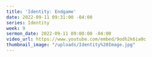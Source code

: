 ```yaml
---
title: 'Identity: Endgame'
date: 2022-09-11 09:31:00 -04:00
series: Identity
week: 9
sermon_date: 2022-09-11 09:00:00 -04:00
video_url: https://www.youtube.com/embed/9odh2k6ia0c
thumbnail_image: "/uploads/Identity%20Image.jpg"
---
```


